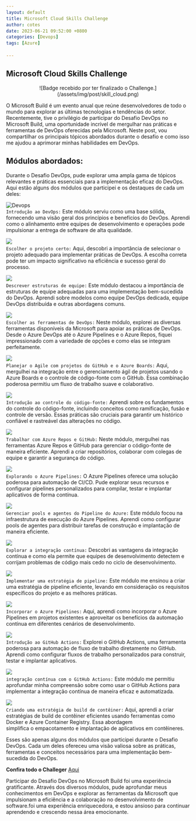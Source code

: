 ```yaml
---
layout: default
title: Microsoft Cloud Skills Challenge 
author: cotes
date: 2023-06-21 09:52:00 +0800
categories: [Devops]
tags: [Azure]

---
```

## Microsoft Cloud Skills Challenge 
<div style="text-align: center;">
  ![Badge recebido por ter finalizado o Challenge.](/assets/img/post/skill_cloud.png)
</div>


O Microsoft Build é um evento anual que reúne desenvolvedores de todo o mundo para explorar as últimas tecnologias e tendências do setor. Recentemente, tive o privilégio de participar do Desafio DevOps no Microsoft Build, uma oportunidade incrível de mergulhar nas práticas e ferramentas de DevOps oferecidas pela Microsoft. Neste post, vou compartilhar os principais tópicos abordados durante o desafio e como isso me ajudou a aprimorar minhas habilidades em DevOps.
## Módulos abordados:
<p>Durante o Desafio DevOps, pude explorar uma ampla gama de tópicos relevantes e práticas essenciais para a implementação eficaz do DevOps. Aqui estão alguns dos módulos que participei e os destaques de cada um deles:</p>

![Devops](https://learn.microsoft.com/en-us/training/achievements/1-introduction-to-devops.svg)<br>
`Introdução ao DevOps:` Este módulo serviu como uma base sólida, fornecendo uma visão geral dos princípios e benefícios do DevOps. Aprendi como o alinhamento entre equipes de desenvolvimento e operações pode impulsionar a entrega de software de alta qualidade.<br>

![](https://learn.microsoft.com/en-us/training/achievements/2-choose-the-right-project.svg)<br>
`Escolher o projeto certo:` Aqui, descobri a importância de selecionar o projeto adequado para implementar práticas de DevOps. A escolha correta pode ter um impacto significativo na eficiência e sucesso geral do processo.<br>

![](https://learn.microsoft.com/en-us/training/achievements/3-describe-team-structures.svg)<br>
`Descrever estruturas de equipe:` Este módulo destacou a importância de estruturas de equipe adequadas para uma implementação bem-sucedida do DevOps. Aprendi sobre modelos como equipe DevOps dedicada, equipe DevOps distribuída e outras abordagens comuns.<br>

![](https://learn.microsoft.com/en-us/training/achievements/4-migrate-to-devops.svg)<br>
`Escolher as ferramentas de DevOps:` Neste módulo, explorei as diversas ferramentas disponíveis da Microsoft para apoiar as práticas de DevOps. Desde o Azure DevOps até o Azure Pipelines e o Azure Repos, fiquei impressionado com a variedade de opções e como elas se integram perfeitamente.<br>

![](https://learn.microsoft.com/en-us/training/achievements/plan-agile-github-projects-azure-boards.svg)<br>
`Planejar o Agile com projetos do GitHub e o Azure Boards:` Aqui, mergulhei na integração entre o gerenciamento ágil de projetos usando o Azure Boards e o controle de código-fonte com o GitHub. Essa combinação poderosa permitiu um fluxo de trabalho suave e colaborativo.

![](https://learn.microsoft.com/en-us/training/achievements/5-introduction-to-source-control.svg)<br>
`Introdução ao controle do código-fonte:` Aprendi sobre os fundamentos do controle do código-fonte, incluindo conceitos como ramificação, fusão e controle de versão. Essas práticas são cruciais para garantir um histórico confiável e rastreável das alterações no código.

![](https://learn.microsoft.com/en-us/training/achievements/6-describe-types-of-source-control-systems.svg)<br>
`Trabalhar com Azure Repos e GitHub:` Neste módulo, mergulhei nas ferramentas Azure Repos e GitHub para gerenciar o código-fonte de maneira eficiente. Aprendi a criar repositórios, colaborar com colegas de equipe e garantir a segurança do código.

![](https://learn.microsoft.com/en-us/training/achievements/1-explore-azure-pipelines.svg)<br>
`Explorando o Azure Pipelines:` O Azure Pipelines oferece uma solução poderosa para automação de CI/CD. Pude explorar seus recursos e configurar pipelines personalizados para compilar, testar e implantar aplicativos de forma contínua.

![](https://learn.microsoft.com/en-us/training/achievements/2-manage-azure-pipeline-agents-and-pools.svg)<br>
`Gerenciar pools e agentes do Pipeline do Azure:` Este módulo focou na infraestrutura de execução do Azure Pipelines. Aprendi como configurar pools de agentes para distribuir tarefas de construção e implantação de maneira eficiente.

![](https://learn.microsoft.com/en-us/learn/achievements/4-explore-continuous-integration.svg)<br>
`Explorar a integração contínua:` Descobri as vantagens da integração contínua e como ela permite que equipes de desenvolvimento detectem e corrijam problemas de código mais cedo no ciclo de desenvolvimento.

![](https://learn.microsoft.com/en-us/training/achievements/5-implement-a-pipeline-strategy.svg)<br>
`Implementar uma estratégia de pipeline:` Este módulo me ensinou a criar uma estratégia de pipeline eficiente, levando em consideração os requisitos específicos do projeto e as melhores práticas.


![](https://learn.microsoft.com/en-us/training/achievements/6-integrate-with-azure-pipelines.svg)<br>
`Incorporar o Azure Pipelines:` Aqui, aprendi como incorporar o Azure Pipelines em projetos existentes e aproveitar os benefícios da automação contínua em diferentes cenários de desenvolvimento.


![](https://learn.microsoft.com/en-us/training/achievements/7-introduction-to-github-actions.svg)<br>
`Introdução ao GitHub Actions:` Explorei o GitHub Actions, uma ferramenta poderosa para automação de fluxo de trabalho diretamente no GitHub. Aprendi como configurar fluxos de trabalho personalizados para construir, testar e implantar aplicativos.


![](https://learn.microsoft.com/en-us/training/achievements/8-learn-continuous-integration-with-github-actions.svg)<br>
`integração contínua com o GitHub Actions:` Este módulo me permitiu aprofundar minha compreensão sobre como usar o GitHub Actions para implementar a integração contínua de maneira eficaz e automatizada.


![](https://learn.microsoft.com/en-us/training/achievements/1-design-a-container-build-strategy.svg)<br>
`Criando uma estratégia de build de contêiner:` Aqui, aprendi a criar estratégias de build de contêiner eficientes usando ferramentas como Docker e Azure Container Registry. Essa abordagem   
 simplifica o empacotamento e implantação de aplicativos em contêineres.



 Esses são apenas alguns dos módulos que participei durante o Desafio DevOps. Cada um deles ofereceu uma visão valiosa sobre as práticas, ferramentas e conceitos necessários para uma implementação bem-sucedida do DevOps.<br>

**Confira todo o Challeger** [Aqui](https://learn.microsoft.com/pt-br/users/cloudskillschallenge/collections/0168b2eqk760?WT.mc_id=cloudskillschallenge_a04472a5-f71a-4355-82cc-b5f2748390b3&sharingId=676637E8CB4FB9DD)<br>

Participar do Desafio DevOps no Microsoft Build foi uma experiência gratificante. Através dos diversos módulos, pude aprofundar meus conhecimentos em DevOps e explorar as ferramentas da Microsoft que impulsionam a eficiência e a colaboração no desenvolvimento de software.foi uma experiência enriquecedora, e estou ansioso para continuar aprendendo e crescendo nessa área emocionante.
 
 


